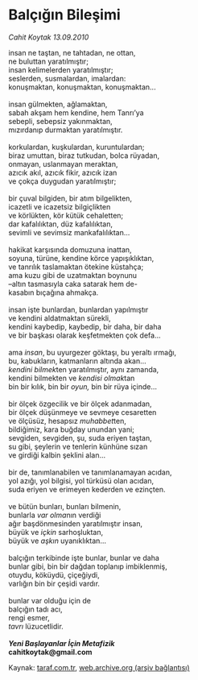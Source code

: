 # Balçığın Bileşimi

*Cahit Koytak 13.09.2010*

<div class="yazi">insan ne taştan, ne tahtadan, ne ottan, <br/>ne buluttan yaratılmıştır; <br/>insan kelimelerden yaratılmıştır; <br/>seslerden, susmalardan, imalardan: <br/>konuşmaktan, konuşmaktan, konuşmaktan...   <br/><br/>insan gülmekten, ağlamaktan, <br/>sabah akşam hem kendine, hem Tanrı’ya <br/>sebepli, sebepsiz yakınmaktan, <br/>mızırdanıp durmaktan yaratılmıştır.   <br/><br/>korkulardan, kuşkulardan, kuruntulardan; <br/>biraz umuttan, biraz tutkudan, bolca rüyadan, <br/>onmayan, uslanmayan meraktan, <br/>azıcık akıl, azıcık fikir, azıcık izan <br/>ve çokça duygudan yaratılmıştır;   <br/><br/>bir çuval bilgiden, bir atım bilgelikten, <br/>icazetli ve icazetsiz<i> </i>bilgiçlikten <br/>ve körlükten, kör kütük cehaletten; <br/>dar kafalılıktan, düz kafalılıktan, <br/>sevimli ve sevimsiz mankafalılıktan...   <br/><br/>hakikat karşısında domuzuna inattan, <br/>soyuna, türüne, kendine körce yapışıklıktan, <br/>ve tanrılık taslamaktan ötekine küstahça; <br/>ama kuzu gibi de uzatmaktan boynunu <br/>–altın tasmasıyla caka satarak hem de- <br/>kasabın bıçağına ahmakça.   <br/><br/>insan işte bunlardan, bunlardan yapılmıştır <br/>ve kendini aldatmaktan sürekli, <br/>kendini kaybedip, kaybedip, bir daha, bir daha <br/>ve bir başkası olarak keşfetmekten çok defa...   <br/><br/>ama <i>insan</i>, bu uyurgezer göktaşı, bu yeraltı ırmağı, <br/>bu, kabukların, katmanların altında akan... <i><br/>kendini bilmek</i>ten yaratılmıştır, aynı zamanda, <br/>kendini bilmekten ve <i>kendisi olmak</i>tan <br/>bin bir kılık, bin bir <i>oyun, </i>bin bir rüya içinde...   <br/><br/>bir ölçek özgecilik ve bir ölçek adanmadan, <br/>bir ölçek düşünmeye ve sevmeye cesaretten <br/>ve ölçüsüz, hesapsız <i>muhabbet</i>ten, <br/>bildiğimiz, kara buğday unundan yani; <br/>sevgiden, sevgiden, şu, suda eriyen taştan, <br/>su gibi, şeylerin ve tenlerin künhüne sızan <br/>ve girdiği kalbin şeklini alan...   <br/><br/>bir de, tanımlanabilen ve tanımlanamayan acıdan, <br/>yol azığı, yol bilgisi, yol türküsü olan acıdan, <br/>suda eriyen ve erimeyen kederden ve ezinçten.   <br/><br/>ve bütün bunları, bunları bilmenin, <br/>bunlarla <i>var olma</i>nın verdiği <br/>ağır başdönmesinden yaratılmıştır insan, <br/>büyük ve <i>içkin</i> sarhoşluktan, <br/>büyük ve <i>aşkın</i> uyanıklıktan... <br/>  <br/>balçığın terkibinde işte bunlar, bunlar ve daha <br/>bunlar gibi, bin bir dağdan toplanıp imbiklenmiş, <br/>otuydu, köküydü, çiçeğiydi, <br/>varlığın bin bir çeşidi vardır. <br/>  <br/>bunlar var olduğu için de <br/>balçığın tadı acı, <br/>rengi esmer, <i><br/>tavrı</i> lüzucetlidir.   <b><i><br/><br/>Yeni Başlayanlar İçin Metafizik</i></b><b><br/>cahitkoytak@gmail.com</b></div>

Kaynak: [taraf.com.tr](http://www.taraf.com.tr:80/cahit-koytak/makale-balcigin-bilesimi.htm), [web.archive.org (arşiv bağlantısı)](http://web.archive.org/web/20100915034633/http://www.taraf.com.tr:80/cahit-koytak/makale-balcigin-bilesimi.htm)

